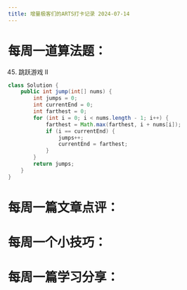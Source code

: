 ```yaml
---
title: 增量极客们的ARTS打卡记录 2024-07-14
---
```


# 每周一道算法题：
45. 跳跃游戏 II
```java
class Solution {
    public int jump(int[] nums) {
        int jumps = 0;
        int currentEnd = 0;
        int farthest = 0;
        for (int i = 0; i < nums.length - 1; i++) {
            farthest = Math.max(farthest, i + nums[i]);
            if (i == currentEnd) {
                jumps++;
                currentEnd = farthest;
            }
        }
        return jumps;
    }
}
```

# 每周一篇文章点评：



# 每周一个小技巧：




# 每周一篇学习分享：

